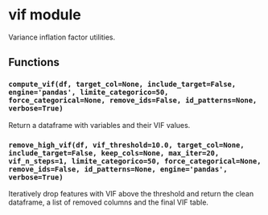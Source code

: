 # vif module

Variance inflation factor utilities.

## Functions

### `compute_vif(df, target_col=None, include_target=False, engine='pandas', limite_categorico=50, force_categorical=None, remove_ids=False, id_patterns=None, verbose=True)`
Return a dataframe with variables and their VIF values.

### `remove_high_vif(df, vif_threshold=10.0, target_col=None, include_target=False, keep_cols=None, max_iter=20, vif_n_steps=1, limite_categorico=50, force_categorical=None, remove_ids=False, id_patterns=None, engine='pandas', verbose=True)`
Iteratively drop features with VIF above the threshold and return the
clean dataframe, a list of removed columns and the final VIF table.
